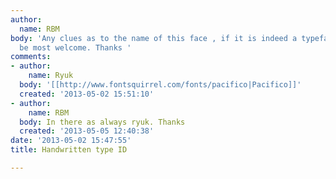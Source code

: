 ```yaml
---
author:
  name: RBM
body: 'Any clues as to the name of this face , if it is indeed a typeface , would
  be most welcome. Thanks '
comments:
- author:
    name: Ryuk
  body: '[[http://www.fontsquirrel.com/fonts/pacifico|Pacifico]]'
  created: '2013-05-02 15:51:10'
- author:
    name: RBM
  body: In there as always ryuk. Thanks
  created: '2013-05-05 12:40:38'
date: '2013-05-02 15:47:55'
title: Handwritten type ID

---
```

